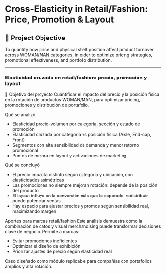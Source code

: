 # Cross-Elasticity in Retail/Fashion: Price, Promotion & Layout

## 🎯 Project Objective
To quantify how price and physical shelf position affect product turnover across WOMAN/MAN categories, in order to optimize pricing strategies, promotional effectiveness, and portfolio distribution.

---

### Elasticidad cruzada en retail/fashion: precio, promoción y layout
🎯 Objetivo del proyecto
Cuantificar el impacto del precio y la posición física en la rotación de productos WOMAN/MAN, para optimizar pricing, promociones y distribución de portafolio.

Qué se analizó
- Elasticidad precio-volumen por categoría, sección y estado de promoción
- Elasticidad cruzada por categoría vs posición física (Aisle, End-cap, Front)
- Segmentos con alta sensibilidad de demanda y menor retorno promocional
- Puntos de mejora en layout y activaciones de marketing

Qué se concluyó
- El precio impacta distinto según categoría y ubicación, con elasticidades asimétricas
- Las promociones no siempre mejoran rotación: depende de la posición del producto
- El layout influye en la conversión más que lo esperado; redistribuir puede potenciar ventas
- Hay espacio para ajustar precios y promos según sensibilidad real, maximizando margen

Aportes para marcas retail/fashion
Este análisis demuestra cómo la combinación de datos y visual merchandising puede transformar decisiones clave de negocio.
Permite a marcas:
- Evitar promociones ineficientes
- Optimizar el diseño de exhibición
- Priorizar ajustes de precio según elasticidad real

Caso diseñado como módulo replicable para compañías con portafolios amplios y alta rotación.


